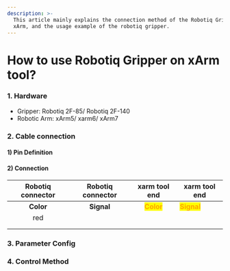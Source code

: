 ```yaml
---
description: >-
  This article mainly explains the connection method of the Robotiq Gripper and
  xArm, and the usage example of the robotiq gripper.
---
```


# How to use Robotiq Gripper on xArm tool?

### 1. Hardware

* Gripper: Robotiq 2F-85/ Robotiq 2F-140
* Robotic Arm: xArm5/ xarm6/ xArm7

### 2. Cable connection

#### 1) Pin Definition

#### 2) Connection



| Robotiq connector | Robotiq connector |                 xarm tool end                | xarm tool end                                 |
| :---------------: | :---------------: | :------------------------------------------: | --------------------------------------------- |
|     **Color**     |     **Signal**    | <mark style="color:orange;">**Color**</mark> | <mark style="color:orange;">**Signal**</mark> |
|        red        |                   |                                              |                                               |
|                   |                   |                                              |                                               |
|                   |                   |                                              |                                               |



### 3. Parameter Config

### 4. Control Method

